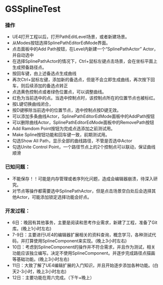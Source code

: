 # GSSplineTest

### 操作
* UE4打开工程以后，打开PathEditLevel场景，或者新建场景。
* 从Modes按钮选择SplinePathEditorEdMode界面。
* 点击面板中的Add Path按钮，在Level内新建一个“SplinePathActor” Actor，并自动选中
* 在选择SplinePathActor的情况下，Ctrl+鼠标左键点击场景，会在坐标平面上生成预备路径点。
* 按回车键，由上述备选点生成曲线
* 再次Ctrl+鼠标左键，添加新的备选点，但是不会立即生成曲线，再次按下回车，则后续添加的备选点转正
* 点选黄色控制点或者绿色位置点，可以调整曲线。
* 红色为当前选中的点。当选中控制点时，该控制点所在的位置节点也被标红。
* 按L键切换曲线闭合，
* 按D键移除当前选中的位置节点，选中控制点按D键无效。
* 可以添加多条曲线Actor，SplinePathEditorEdMode面板中的AddPath按钮
* 可以删除曲线Actor，SplinePathEditorEdMode面板中的RemovePath按钮
* Add Ramdom Point按钮为完成点选添加之前测试用。
* Make Spline按钮功能和回车键一致，前期测试用。
* 勾选Show All Path，显示全部的曲线路径，不管是否选中Actor
* 勾选Unite Control Point，一个路径节点上的2个控制点可以联动，保证曲线顺滑


### 已知问题：
* 不能保存！！可能是内存管理或者序列化问题，造成会编辑器崩溃，待深入研究。
* 对节点等操作都需要选中SplinePathActor，但是点击场景空白处后会选择其他Actor，可能添加锁定选择功能会好点。


### 开发过程：
* 6日：晚因有其他事务，主要是阅读和思考作业需求，新建了工程，准备了Git库。(晚上1小时左右)
* 7-9日：主要进行UE4的编辑器扩展相关的资料查询，概念学习，各种测试代码，并打算使用SplineComponent来实现。(晚上3小时左右)
* 10日：考虑到SplineComponent的操作并不符合需求，并且作为测试，相关功能应该独立编写。决定不使用SplineComponent。并逐步完成路径点描画等基础功能。(晚上3小时左右)
* 11日：大致了解了UE4编辑扩展的入门知识，并且开始逐步添加各种功能。(白天2-3小时，晚上3小时左右)
* 12日：主要功能在周六完成。（下午+晚上）
